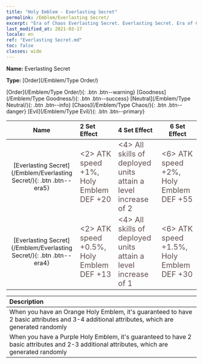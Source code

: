 ```yaml
---
title: "Holy Emblem - Everlasting Secret"
permalink: /Emblem/Everlasting Secret/
excerpt: "Era of Chaos Everlasting Secret. Everlasting Secret. Era of Chaos Holy Emblem Everlasting Secret. Era of Chaos Order Everlasting Secret"
last_modified_at: 2021-03-17
locale: en
ref: "Everlasting Secret.md"
toc: false
classes: wide
---
```


 **Name:** Everlasting Secret

 **Type:** [Order](/Emblem/Type Order/)

  [Order](/Emblem/Type Order/){: .btn .btn--warning}   [Goodness](/Emblem/Type Goodness/){: .btn .btn--success}   [Neutral](/Emblem/Type Neutral/){: .btn .btn--info}   [Chaos](/Emblem/Type Chaos/){: .btn .btn--danger}   [Evil](/Emblem/Type Evil/){: .btn .btn--primary} 

  |         Name            |    2 Set Effect    |   4 Set Effect   | 6 Set Effect   | 
  |:-----------------------:|:-------------------|:-----------------|----------------| 
  | [Everlasting Secret](/Emblem/Everlasting Secret/){: .btn .btn--era5} | <span style="color: #645252;font-size:20px">&lt;2&gt; ATK speed +1%, Holy Emblem DEF +20</span> | <span style="color: #645252;font-size:20px">&lt;4&gt; All skills of deployed units attain a level increase of 2</span> | <span style="color: #645252;font-size:20px">&lt;6&gt; ATK speed +2%, Holy Emblem DEF +55</span> | 
  | [Everlasting Secret](/Emblem/Everlasting Secret/){: .btn .btn--era4} | <span style="color: #645252;font-size:20px">&lt;2&gt; ATK speed +0.5%, Holy Emblem DEF +13</span> | <span style="color: #645252;font-size:20px">&lt;4&gt; All skills of deployed units attain a level increase of 1</span> | <span style="color: #645252;font-size:20px">&lt;6&gt; ATK speed +1.5%, Holy Emblem DEF +30</span> | 

  |         Description            | 
  |:-------------------------------|
  | When you have an Orange Holy Emblem, it's guaranteed to have 2 basic attributes and 3-4 additional attributes, which are generated randomly |
  | When you have a Purple Holy Emblem, it's guaranteed to have 2 basic attributes and 2-3 additional attributes, which are generated randomly |
